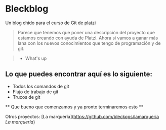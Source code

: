 # Bleckblog
Un blog chido para el curso de Git de platzi
> Parece que tenemos que poner una descripción del proyecto que estamos creando con ayuda de Platzi. Ahora si vamos a ganar más lana con los nuevos conocimientos que tengo de programación y de git.

> - What's up

## Lo que puedes encontrar aquí es lo siguiente:
* Todos los comandos de git
* Flujo de trabajo de git
* Trucos de git

** Que bueno que comenzamos y ya pronto terminaremos esto **

Otros proyectos: [La marquería](https://github.com/bleckops/lamarqueria *La marquería*)
